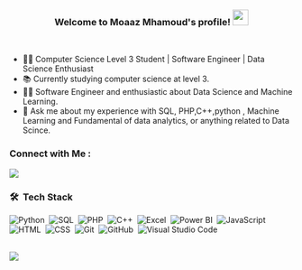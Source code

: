 
<h3 align="center">
  Welcome to Moaaz Mhamoud's profile!
  <img src="https://media.giphy.com/media/hvRJCLFzcasrR4ia7z/giphy.gif" width="28">
</h3>

<br>

- 👨‍💻 Computer Science Level 3 Student | Software Engineer | Data Science Enthusiast
- 📚 Currently studying computer science at level 3.
- 👨‍💻 Software Engineer and enthusiastic about Data Science and Machine Learning.
- 💬 Ask me about my experience with SQL, PHP,C++,python , Machine Learning and Fundamental of data analytics, or anything related to Data Scince.


### Connect with Me :

<a href="https://www.linkedin.com/in/moaaz-mahmoud-57993222a/" target="_blank"><img src="https://img.shields.io/badge/Moaaz%20Mahmoud-0077B5?style=for-the-badge&logo=Linkedin&logoColor=white"/></a>



### 🛠 &nbsp;Tech Stack
![Python](https://img.shields.io/badge/-Python%20-05122A?style=flat&logo=python)&nbsp;
![SQL](https://img.shields.io/badge/-SQL-05122A?style=flat&logo=sql)&nbsp;
![PHP](https://img.shields.io/badge/-PHP-05122A?style=flat&logo=php)&nbsp;
![C++](https://img.shields.io/badge/-C++-05122A?style=flat&logo=c%2B%2B)&nbsp;
![Excel](https://img.shields.io/badge/-Excel-05122A?style=flat&logo=microsoft-excel)&nbsp;
![Power BI](https://img.shields.io/badge/-Power%20BI-05122A?style=flat&logo=power-bi)&nbsp;
![JavaScript](https://img.shields.io/badge/-JavaScript-05122A?style=flat&logo=javascript)&nbsp;
![HTML](https://img.shields.io/badge/-HTML-05122A?style=flat&logo=HTML5)&nbsp;
![CSS](https://img.shields.io/badge/-CSS-05122A?style=flat&logo=CSS3&logoColor=1572B6)&nbsp;
![Git](https://img.shields.io/badge/-Git-05122A?style=flat&logo=git)&nbsp;
![GitHub](https://img.shields.io/badge/-GitHub-05122A?style=flat&logo=github)&nbsp;
![Visual Studio Code](https://img.shields.io/badge/-Visual%20Studio%20Code-05122A?style=flat&logo=visual-studio-code&logoColor=007ACC)&nbsp;


<br>
<a href="https://komarev.com/ghpvc/?username=MoaazMahmoud22&style=for-the-badge">
    <img src="https://komarev.com/ghpvc/?username=MoaazMahmoud22&style=for-the-badge">
</a>
